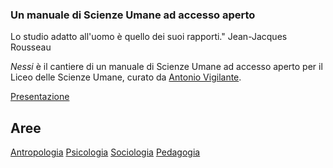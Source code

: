 <link rel="stylesheet" href="style.css">

### Un manuale di Scienze Umane ad accesso aperto

<div class="callout">
Lo studio adatto all'uomo è quello dei suoi rapporti." Jean-Jacques Rousseau
</div>

_Nessi_ è il cantiere di un manuale di Scienze Umane ad accesso aperto per il Liceo delle Scienze Umane, curato da [Antonio Vigilante](autore.md).

[Presentazione](presentazione.md)

## Aree

<a href="https://antonio-vigilante.github.io/nessi/antropologia/index.html" class="button orange">Antropologia</a> <a href="https://antonio-vigilante.github.io/nessi/psicologia/index.html" class="button green">Psicologia</a> <a href="https://antonio-vigilante.github.io/nessi/sociologia/index.html" class="button purple">Sociologia</a> <a href="https://antonio-vigilante.github.io/nessi/psicologia/index.html" class="button blu">Pedagogia</a>


 


